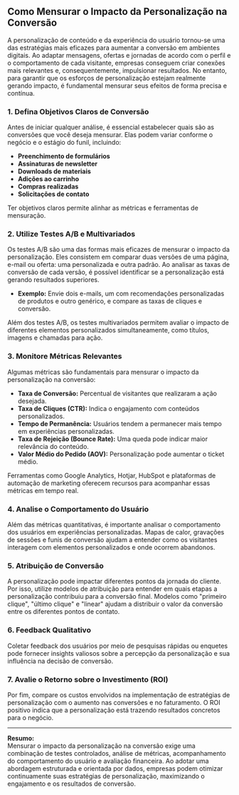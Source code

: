 
## Como Mensurar o Impacto da Personalização na Conversão

A personalização de conteúdo e da experiência do usuário tornou-se uma das estratégias mais eficazes para aumentar a conversão em ambientes digitais. Ao adaptar mensagens, ofertas e jornadas de acordo com o perfil e o comportamento de cada visitante, empresas conseguem criar conexões mais relevantes e, consequentemente, impulsionar resultados. No entanto, para garantir que os esforços de personalização estejam realmente gerando impacto, é fundamental mensurar seus efeitos de forma precisa e contínua.

### 1. Defina Objetivos Claros de Conversão

Antes de iniciar qualquer análise, é essencial estabelecer quais são as conversões que você deseja mensurar. Elas podem variar conforme o negócio e o estágio do funil, incluindo:

- **Preenchimento de formulários**
- **Assinaturas de newsletter**
- **Downloads de materiais**
- **Adições ao carrinho**
- **Compras realizadas**
- **Solicitações de contato**

Ter objetivos claros permite alinhar as métricas e ferramentas de mensuração.

### 2. Utilize Testes A/B e Multivariados

Os testes A/B são uma das formas mais eficazes de mensurar o impacto da personalização. Eles consistem em comparar duas versões de uma página, e-mail ou oferta: uma personalizada e outra padrão. Ao analisar as taxas de conversão de cada versão, é possível identificar se a personalização está gerando resultados superiores.

- **Exemplo:** Envie dois e-mails, um com recomendações personalizadas de produtos e outro genérico, e compare as taxas de cliques e conversão.

Além dos testes A/B, os testes multivariados permitem avaliar o impacto de diferentes elementos personalizados simultaneamente, como títulos, imagens e chamadas para ação.

### 3. Monitore Métricas Relevantes

Algumas métricas são fundamentais para mensurar o impacto da personalização na conversão:

- **Taxa de Conversão:** Percentual de visitantes que realizaram a ação desejada.
- **Taxa de Cliques (CTR):** Indica o engajamento com conteúdos personalizados.
- **Tempo de Permanência:** Usuários tendem a permanecer mais tempo em experiências personalizadas.
- **Taxa de Rejeição (Bounce Rate):** Uma queda pode indicar maior relevância do conteúdo.
- **Valor Médio do Pedido (AOV):** Personalização pode aumentar o ticket médio.

Ferramentas como Google Analytics, Hotjar, HubSpot e plataformas de automação de marketing oferecem recursos para acompanhar essas métricas em tempo real.

### 4. Analise o Comportamento do Usuário

Além das métricas quantitativas, é importante analisar o comportamento dos usuários em experiências personalizadas. Mapas de calor, gravações de sessões e funis de conversão ajudam a entender como os visitantes interagem com elementos personalizados e onde ocorrem abandonos.

### 5. Atribuição de Conversão

A personalização pode impactar diferentes pontos da jornada do cliente. Por isso, utilize modelos de atribuição para entender em quais etapas a personalização contribuiu para a conversão final. Modelos como "primeiro clique", "último clique" e "linear" ajudam a distribuir o valor da conversão entre os diferentes pontos de contato.

### 6. Feedback Qualitativo

Coletar feedback dos usuários por meio de pesquisas rápidas ou enquetes pode fornecer insights valiosos sobre a percepção da personalização e sua influência na decisão de conversão.

### 7. Avalie o Retorno sobre o Investimento (ROI)

Por fim, compare os custos envolvidos na implementação de estratégias de personalização com o aumento nas conversões e no faturamento. O ROI positivo indica que a personalização está trazendo resultados concretos para o negócio.

---

**Resumo:**  
Mensurar o impacto da personalização na conversão exige uma combinação de testes controlados, análise de métricas, acompanhamento do comportamento do usuário e avaliação financeira. Ao adotar uma abordagem estruturada e orientada por dados, empresas podem otimizar continuamente suas estratégias de personalização, maximizando o engajamento e os resultados de conversão.
```

